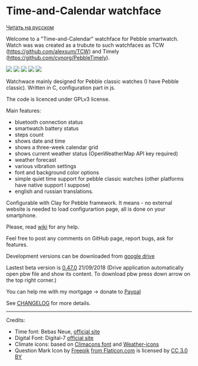 # Time-and-Calendar watchface
[Читать на русском](https://github.com/UnnamedHero/pebble-watchface-time-and-calendar/blob/master/README_RU.md)

Welcome to a "Time-and-Calendar" watchface for Pebble smartwatch. Watch was was created as a trubute to such watchfaces as TCW (https://github.com/alexsum/TCW) and Timely (https://github.com/cynorg/PebbleTimely). 

![][screen1]
![][screen2]
![][screen3]
![][screen4]
![][screen5]

[screen1]: https://github.com/UnnamedHero/pebble-watchface-time-and-calendar/raw/gh-pages/screenshots/pebble_screenshot_2017-09-24_00-46-40.png

[screen2]: https://github.com/UnnamedHero/pebble-watchface-time-and-calendar/raw/gh-pages/screenshots/pebble_screenshot_2017-09-24_00-55-22.png

[screen3]: https://github.com/UnnamedHero/pebble-watchface-time-and-calendar/raw/gh-pages/screenshots/pebble_screenshot_2017-09-24_00-55-32.png

[screen4]: https://github.com/UnnamedHero/pebble-watchface-time-and-calendar/raw/gh-pages/screenshots/screenshot_20170923-121932.png

[screen5]: https://github.com/UnnamedHero/pebble-watchface-time-and-calendar/blob/gh-pages/screenshots/screenshot_20170923-121938.png


Watchwace mainly designed for Pebble classic watches (I have Pebble classic). Written in C, configuration part in js.

The code is licenced under GPLv3 license. 

Main features:
- bluetooth connection status
- smartwatch battery status
- steps count
- shows date and time
- shows a three-week calendar grid
- shows current weather status (OpenWeatherMap API key required)
- weather forecast
- various vibration settings
- font and background color options
- simple quiet time support for pebble classic watches (other platforms have native support I suppose)
- english and russian translations.

Configurable with Clay for Pebble framework. It means - no external website is needed to load configurartion page, all is done on your smartphone.

Please, read [wiki](https://github.com/UnnamedHero/pebble-watchface-time-and-calendar/wiki) for any help.

Feel free to post any comments on GitHub page, report bugs, ask for features.

Development versions can be downloaded from [google drive](https://drive.google.com/open?id=0B9g5sjcPqSJfRXpMUFE3Y2c1RGs)

Lastest beta version is [0.47.0](https://drive.google.com/open?id=1vrsj_jHCN_QYEvLaXZNSDW5gvTABpkH9) 21/09/2018 (Drive application automatically open pbw file and show its content. To download pbw press down arrow on the top right corner.)

You can help me with my mortgage -> donate to [Paypal](https://www.paypal.me/eugenemikhaylov)

See [CHANGELOG](https://github.com/UnnamedHero/pebble-watchface-time-and-calendar/blob/master/CHANGELOG.md) for more details.

---

Credits:
- Time font: Bebas Neue, [official site](http://www.fontfabric.com/bebas-neue/)
- Digital Font: Digital-7 [official site](http://www.styleseven.com/php/get_product.php?product=Digital-7)
- Climate icons: based on [Climacons font](https://github.com/christiannaths/Climacons-Font) and [Weather-icons](https://github.com/erikflowers/weather-icons)
- Question Mark Icon by [Freepik](http://www.freepik.com) [from Flaticon.com](https://www.flaticon.com/) is licensed by [CC 3.0 BY](http://creativecommons.org/licenses/by/3.0/)